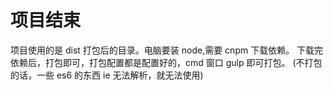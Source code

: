 # 项目结束

项目使用的是 dist 打包后的目录。电脑要装 node,需要 cnpm 下载依赖。
下载完依赖后，打包即可，打包配置都是配置好的，cmd 窗口 gulp 即可打包。
(不打包的话，一些 es6 的东西 ie 无法解析，就无法使用)
